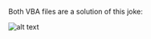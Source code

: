 Both VBA files are a solution of this joke:




![alt text](https://imgs.xkcd.com/comics/np_complete.png)
